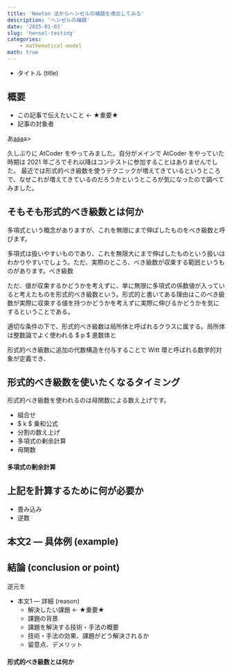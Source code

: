 ```yaml
---
title: 'Newton 法からヘンゼルの補題を導出してみる'
description: 'ヘンゼルの補題'
date: '2025-01-03'
slug: 'hensel-testing'
categories:
    - mathematical-model
math: true
---
```








- タイトル (title)

## 概要

- この記事で伝えたいこと ← ★重要★
- 記事の対象者

あ<a href="/wiki/%E6%95%B4%E6%95%B0%E8%AB%96/hensel%E3%81%AE%E8%A3%9C%E9%A1%8C/">aaa</a>a>

久しぶりに AtCoder をやってみました。自分がメインで AtCoder をやっていた時期は 2021 年ごろでそれ以降はコンテストに参加することはありませんでした。
最近では形式的べき級数を使うテクニックが増えてきているというところで、なぜこれが増えてきているのだろうかというところが気になったので調べてみました。



## そもそも形式的べき級数とは何か

多項式という概念がありますが、これを無限にまで伸ばしたものをべき級数と呼びます。

多項式は扱いやすいものであり、これを無限大にまで伸ばしたものという扱いはわかりやすいでしょう。ただ、実際のところ、べき級数が収束する範囲というものがあります。べき級数

ただ、値が収束するかどうかを考えずに、単に無限に多項式の係数値が入っていると考えたものを形式的べき級数という。形式的と書いてある理由はこのべき級数が実際に収束する値を持つかどうかを考えずに実際に伸びるかどうかを気にするということである。



適切な条件の下で、形式的べき級数は局所体と呼ばれるクラスに属する。局所体は整数論でよく使われる $ p $ 進数体と

形式的べき級数に追加の代数構造を付与することで Witt 環と呼ばれる数学的対象が定義でき、



## 形式的べき級数を使いたくなるタイミング

形式的べき級数を使われるのは母関数による数え上げです。

- 組合せ
- $ k $ 乗和公式
- 分割の数え上げ
- 多項式の剰余計算
- 母関数



#### 多項式の剰余計算







## 上記を計算するために何が必要か

- 畳み込み
- 逆数



## 本文2 ― 具体例 (example) 





## 結論 (conclusion or point)



#### 



逆元を



- 本文1 ― 詳細 (reason)
  - 解決したい課題 ← ★重要★
  - 課題の背景
  - 課題を解決する技術・手法の概要
  - 技術・手法の効果、課題がどう解決されるか
  - 留意点、デメリット

#### 形式的べき級数とは何か




